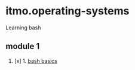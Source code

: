 # itmo.operating-systems
Learning bash
## module 1
1. [x] 1. [bash basics](https://github.com/mrskycriper/itmo.operating-systems/tree/master/Lab01)

